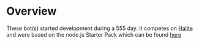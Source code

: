 # Overview

These bot(s) started development during a 555 day. It competes on [Halite](https://halite.io/about.php) and were based on the node.js Starter Pack which can be found [here](https://halite.io/downloads.php)